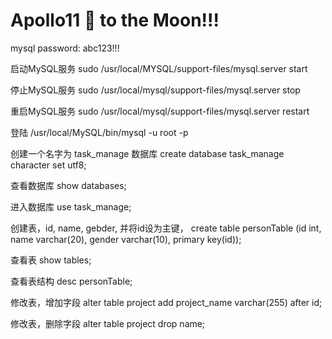 # Apollo11 🚀 to the Moon!!!

mysql password: abc123!!!

启动MySQL服务
sudo /usr/local/MYSQL/support-files/mysql.server start

停止MySQL服务
sudo /usr/local/mysql/support-files/mysql.server stop

重启MySQL服务
sudo /usr/local/mysql/support-files/mysql.server restart

登陆
/usr/local/MySQL/bin/mysql -u root -p

创建一个名字为 task_manage 数据库
create database task_manage character set utf8;

查看数据库
show databases;

进入数据库
use task_manage;

创建表，id, name, gebder, 并将id设为主键，
create table personTable (id int, name varchar(20), gender varchar(10), primary key(id));

查看表
show tables;

查看表结构
desc personTable;

修改表，增加字段
alter  table project add  project_name varchar(255) after id;

修改表，删除字段
alter table project drop name;